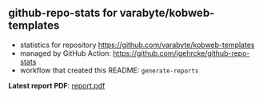 ## github-repo-stats for varabyte/kobweb-templates

- statistics for repository https://github.com/varabyte/kobweb-templates
- managed by GitHub Action: https://github.com/jgehrcke/github-repo-stats
- workflow that created this README: `generate-reports`

**Latest report PDF**: [report.pdf](https://github.com/varabyte/stats/raw/main/varabyte/kobweb-templates/latest-report/report.pdf)


